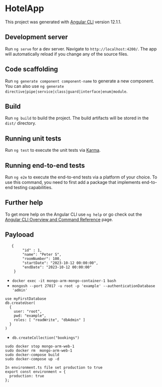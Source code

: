 # HotelApp

This project was generated with [Angular CLI](https://github.com/angular/angular-cli) version 12.1.1.

## Development server

Run `ng serve` for a dev server. Navigate to `http://localhost:4200/`. The app will automatically reload if you change any of the source files.

## Code scaffolding

Run `ng generate component component-name` to generate a new component. You can also use `ng generate directive|pipe|service|class|guard|interface|enum|module`.

## Build

Run `ng build` to build the project. The build artifacts will be stored in the `dist/` directory.

## Running unit tests

Run `ng test` to execute the unit tests via [Karma](https://karma-runner.github.io).

## Running end-to-end tests

Run `ng e2e` to execute the end-to-end tests via a platform of your choice. To use this command, you need to first add a package that implements end-to-end testing capabilities.

## Further help

To get more help on the Angular CLI use `ng help` or go check out the [Angular CLI Overview and Command Reference](https://angular.io/cli) page.

## Paylooad
```
   {
        "id" : 1,
        "name": "Peter S",
        "roomNumber": 100,
        "startDate": "2023-10-12 00:00:00",
        "endDate": "2023-10-12 00:00:00"
    }
```

- `docker exec -it mongo-arm-mongo-container-1 bash`
- `mongosh --port 27017 -u root -p 'example' --authenticationDatabase 'admin'`
```
use myFirstDatabase
db.createUser(
  {
    user: "root",
    pwd: "example",
    roles: [ "readWrite", "dbAdmin" ]
  }
)
```
- `db.createCollection("bookings")`

```
sudo docker stop mongo-arm-web-1
sudo docker rm  mongo-arm-web-1
sudo docker-compose build
sudo docker-compose up -d
```

```
In environment.ts file set production to true
export const environment = {
  production: true
};
```


